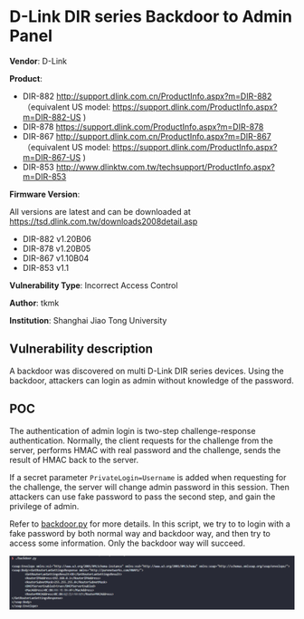 # D-Link DIR series Backdoor to Admin Panel
**Vendor**: D-Link

**Product**:

- DIR-882 http://support.dlink.com.cn/ProductInfo.aspx?m=DIR-882 （equivalent US model: https://support.dlink.com/ProductInfo.aspx?m=DIR-882-US )
- DIR-878 https://support.dlink.com/ProductInfo.aspx?m=DIR-878
- DIR-867 http://support.dlink.com.cn/ProductInfo.aspx?m=DIR-867 （equivalent US model: https://support.dlink.com/ProductInfo.aspx?m=DIR-867-US )
- DIR-853 http://www.dlinktw.com.tw/techsupport/ProductInfo.aspx?m=DIR-853

**Firmware Version**:

All versions are latest and can be downloaded at https://tsd.dlink.com.tw/downloads2008detail.asp

- DIR-882 v1.20B06
- DIR-878 v1.20B05
- DIR-867 v1.10B04
- DIR-853 v1.1

**Vulnerability Type**: Incorrect Access Control

**Author**: tkmk

**Institution**: Shanghai Jiao Tong University



Vulnerability description
-------------------------
A backdoor was discovered on multi D-Link DIR series devices. Using the backdoor, attackers can login as admin without knowledge of the password.

POC
-------------------------

The authentication of admin login is two-step challenge-response authentication. Normally, the client requests for the challenge from the server, performs HMAC with real password and the challenge, sends the result of HMAC back to the server.

If a secret parameter `PrivateLogin=Username` is added when requesting for the challenge, the server will change admin password in this session. Then attackers can use fake password to pass the second step, and gain the privilege of admin.

Refer to [backdoor.py](./backdoor.py) for more details. In this script, we try to to login with a fake password by both normal way and backdoor way, and then try to access some information. Only the backdoor way will succeed.

![1](pics/1.png)

